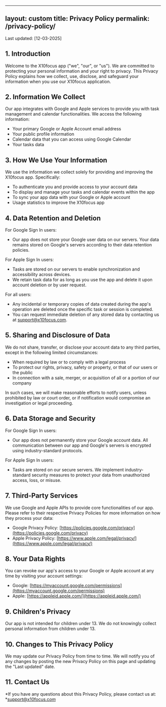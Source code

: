 ---
layout: custom
title: Privacy Policy
permalink: /privacy-policy/
---------------------------

Last updated: [12-03-2025]

## 1. Introduction

Welcome to the X10focus app ("we", "our", or "us"). We are committed to protecting your personal information and your right to privacy. This Privacy Policy explains how we collect, use, disclose, and safeguard your information when you use our X10focus application.

## 2. Information We Collect

Our app integrates with Google and Apple services to provide you with task management and calendar functionalities. We access the following information:

- Your primary Google or Apple Account email address
- Your public profile information
- Calendar data that you can access using Google Calendar
- Your tasks data

## 3. How We Use Your Information

We use the information we collect solely for providing and improving the X10focus app. Specifically:

- To authenticate you and provide access to your account data
- To display and manage your tasks and calendar events within the app
- To sync your app data with your Google or Apple account
- Usage statistics to improve the X10focus app

## 4. Data Retention and Deletion

For Google Sign In users:

- Our app does not store your Google user data on our servers. Your data remains stored on Google's servers according to their data retention policies.

For Apple Sign In users:

- Tasks are stored on our servers to enable synchronization and accessibility across devices.
- We retain task data for as long as you use the app and delete it upon account deletion or by user request.

For all users:

- Any incidental or temporary copies of data created during the app's operation are deleted once the specific task or session is completed.
- You can request immediate deletion of any stored data by contacting us at [support@x10focus.com](mailto\:support@x10focus.com).

## 5. Sharing and Disclosure of Data

We do not share, transfer, or disclose your account data to any third parties, except in the following limited circumstances:

- When required by law or to comply with a legal process
- To protect our rights, privacy, safety or property, or that of our users or the public
- In connection with a sale, merger, or acquisition of all or a portion of our company

In such cases, we will make reasonable efforts to notify users, unless prohibited by law or court order, or if notification would compromise an investigation or legal proceeding.

## 6. Data Storage and Security

For Google Sign In users:

- Our app does not permanently store your Google account data. All communication between our app and Google's servers is encrypted using industry-standard protocols.

For Apple Sign In users:

- Tasks are stored on our secure servers. We implement industry-standard security measures to protect your data from unauthorized access, loss, or misuse.

## 7. Third-Party Services

We use Google and Apple APIs to provide core functionalities of our app. Please refer to their respective Privacy Policies for more information on how they process your data:

- Google Privacy Policy: [https://policies.google.com/privacy](https://policies.google.com/privacy)
- Apple Privacy Policy: [https://www.apple.com/legal/privacy/](https://www.apple.com/legal/privacy/)

## 8. Your Data Rights

You can revoke our app's access to your Google or Apple account at any time by visiting your account settings:

- Google: [https://myaccount.google.com/permissions](https://myaccount.google.com/permissions)
- Apple: [https://appleid.apple.com/](https://appleid.apple.com/)

## 9. Children's Privacy

Our app is not intended for children under 13. We do not knowingly collect personal information from children under 13.

## 10. Changes to This Privacy Policy

We may update our Privacy Policy from time to time. We will notify you of any changes by posting the new Privacy Policy on this page and updating the "Last updated" date.

## 11. Contact Us

\*If you have any questions about this Privacy Policy, please contact us at: \*[support@x10focus.c](mailto\:support@x10focus.com)[*om*](mailto\:support@x10focus.com)

